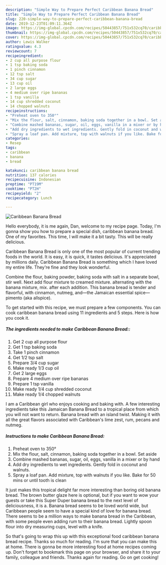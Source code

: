 ```yaml
---
description: "Simple Way to Prepare Perfect Caribbean Banana Bread"
title: "Simple Way to Prepare Perfect Caribbean Banana Bread"
slug: 220-simple-way-to-prepare-perfect-caribbean-banana-bread
date: 2019-12-23T01:09:11.364Z
image: https://img-global.cpcdn.com/recipes/50443857/751x532cq70/caribbean-banana-bread-recipe-main-photo.jpg
thumbnail: https://img-global.cpcdn.com/recipes/50443857/751x532cq70/caribbean-banana-bread-recipe-main-photo.jpg
cover: https://img-global.cpcdn.com/recipes/50443857/751x532cq70/caribbean-banana-bread-recipe-main-photo.jpg
author: Lewis Walker
ratingvalue: 4.3
reviewcount: 7
recipeingredient:
- 2 cup all purpose flour
- 1 tsp baking soda
- 1 pinch cinnamon
- 12 tsp salt
- 34 cup sugar
- 13 cup oil
- 2 large eggs
- 4 medium over ripe bananas
- 1 tsp vanilla
- 14 cup shredded coconut
- 14 chopped walnuts
recipeinstructions:
- "Preheat oven to 350°"
- "Mix the flour, salt, cinnamon, baking soda together in a bowl. Set aside"
- "Combine mashed bananas, sugar, oil, eggs, vanilla in a mixer or by hand"
- "Add dry ingredients to wet ingredients. Gently fold in coconut and walnuts."
- "Spray a loaf pan. Add mixture, top with walnuts if you like. Bake for 50 mins or until tooth is clean"
categories:
- Resep
tags:
- caribbean
- banana
- bread

katakunci: caribbean banana bread
nutrition: 137 calories
recipecuisine: Indonesian
preptime: "PT19M"
cooktime: "PT2H"
recipeyield: "2"
recipecategory: Lunch

---
```



![Caribbean Banana Bread](https://img-global.cpcdn.com/recipes/50443857/751x532cq70/caribbean-banana-bread-recipe-main-photo.jpg)

Hello everybody, it is me again, Dan, welcome to my recipe page. Today, I'm gonna show you how to prepare a special dish, caribbean banana bread. One of my favorites. This time, I will make it a bit tasty. This will be really delicious.

Caribbean Banana Bread is only one of the most popular of current trending foods in the world. It is easy, it is quick, it tastes delicious. It's appreciated by millions daily. Caribbean Banana Bread is something which I have loved my entire life. They're fine and they look wonderful.

Combine the flour, baking powder, baking soda with salt in a separate bowl, stir well. Next add flour mixture to creamed mixture. alternating with the banana mixture, mix. after each addition. This banana bread is tender and flavorful, with cinnamon, nutmeg, and—the Jamaican essential spice—pimento (aka allspice).


To get started with this recipe, we must prepare a few components. You can cook caribbean banana bread using 11 ingredients and 5 steps. Here is how you cook it.

##### The ingredients needed to make Caribbean Banana Bread::

1. Get 2 cup all purpose flour
1. Get 1 tsp baking soda
1. Take 1 pinch cinnamon
1. Get 1/2 tsp salt
1. Prepare 3/4 cup sugar
1. Make ready 1/3 cup oil
1. Get 2 large eggs
1. Prepare 4 medium over ripe bananas
1. Prepare 1 tsp vanilla
1. Make ready 1/4 cup shredded coconut
1. Make ready 1/4 chopped walnuts


I am a Caribbean girl who enjoys cooking and baking with. A few interesting ingredients take this Jamaican Banana Bread to a tropical place from which you will not want to return. Banana bread with an island twist. Making it with all the great flavors associated with Caribbean&#39;s lime zest, rum, pecans and nutmeg. 

##### Instructions to make Caribbean Banana Bread:

1. Preheat oven to 350°
1. Mix the flour, salt, cinnamon, baking soda together in a bowl. Set aside
1. Combine mashed bananas, sugar, oil, eggs, vanilla in a mixer or by hand
1. Add dry ingredients to wet ingredients. Gently fold in coconut and walnuts.
1. Spray a loaf pan. Add mixture, top with walnuts if you like. Bake for 50 mins or until tooth is clean


It just makes this tropical delight far more interesting than boring old banana bread. The brown butter glaze here is optional, but if you want to wow your guests or take this Super Duper banana bread to the next level of deliciousness, it is a. Banana bread seems to be loved world wide, but Caribbean people seem to have a special kind of love for banana bread. There seems to be a million ways to make banana bread in the Caribbean, with some people even adding rum to their banana bread. Lightly spoon flour into dry measuring cups, level with a knife. 

So that's going to wrap this up with this exceptional food caribbean banana bread recipe. Thanks so much for reading. I'm sure that you can make this at home. There is gonna be more interesting food at home recipes coming up. Don't forget to bookmark this page on your browser, and share it to your family, colleague and friends. Thanks again for reading. Go on get cooking!
